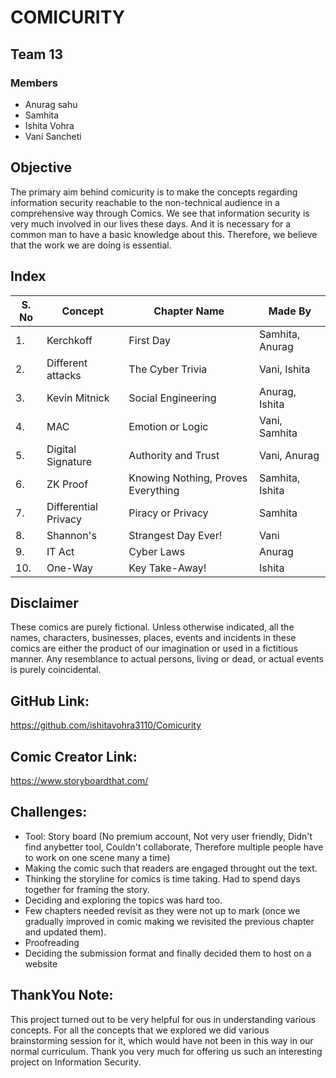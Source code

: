 # COMICURITY

## Team 13
### Members
 * Anurag sahu
 * Samhita 
 * Ishita Vohra
 * Vani Sancheti
 
## Objective
 The primary aim behind comicurity is to make the concepts regarding information security reachable to the non-technical audience in a comprehensive way through Comics. 
 We see that information security is very much involved in our lives these days. And it is necessary for a common man to have a basic knowledge about this. 
 Therefore, we believe that the work we are doing is essential.

## Index
| S. No | Concept | Chapter Name | Made By |
| --- | --- | --- | --- |
| 1. | Kerchkoff | First Day | Samhita, Anurag |
| 2. | Different attacks | The Cyber Trivia | Vani, Ishita |
| 3. | Kevin Mitnick | Social Engineering | Anurag, Ishita |
| 4. | MAC | Emotion or Logic | Vani, Samhita |
| 5. | Digital Signature | Authority and Trust | Vani, Anurag |
| 6. | ZK Proof | Knowing Nothing, Proves Everything | Samhita, Ishita |
| 7. | Differential Privacy | Piracy or Privacy | Samhita |
| 8. | Shannon's | Strangest Day Ever! | Vani |
| 9. | IT Act | Cyber Laws  | Anurag |
| 10. | One-Way | Key Take-Away! | Ishita |

## Disclaimer
These comics are purely fictional. Unless otherwise indicated, all the names, characters, businesses, places, events and incidents in these comics are either the product of our imagination or used in a fictitious manner. Any resemblance to actual persons, living or dead, or actual events is purely coincidental.

## GitHub Link: 
https://github.com/ishitavohra3110/Comicurity

## Comic Creator Link: 
https://www.storyboardthat.com/

## Challenges:
* Tool: Story board (No premium account, Not very user friendly, Didn't find anybetter tool, Couldn't collaborate, Therefore multiple people have to work on one scene many a time)
* Making the comic such that readers are engaged throught out the text.
* Thinking the storyline for comics is time taking. Had to spend days together for framing the story.
* Deciding and exploring the topics was hard too.
* Few chapters needed revisit as they were not up to mark (once we gradually improved in comic making we revisited the previous chapter and updated them).
* Proofreading
* Deciding the submission format and finally decided them to host on a website

## ThankYou Note:
This project turned out to be very helpful for ous in understanding various concepts. For all the concepts that we explored we did various brainstorming session for it, which would have not been in this way in our normal curriculum. Thank you very much for offering us such an interesting project on Information Security.  
